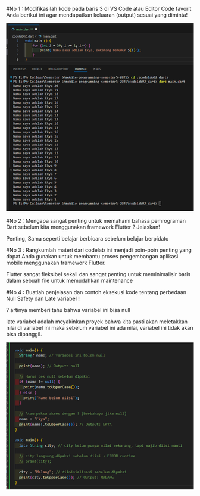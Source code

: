 #No 1 : Modifikasilah kode pada baris 3 di VS Code atau Editor Code favorit Anda berikut ini agar mendapatkan keluaran (output) sesuai yang diminta!

![soal_1](img/soal_1.png)

#No 2 : Mengapa sangat penting untuk memahami bahasa pemrograman Dart sebelum kita menggunakan framework Flutter ? Jelaskan!

Penting, Sama seperti belajar berbicara sebelum belajar berpidato

#No 3 : Rangkumlah materi dari codelab ini menjadi poin-poin penting yang dapat Anda gunakan untuk membantu proses pengembangan aplikasi mobile menggunakan framework Flutter.

Flutter sangat fleksibel sekali dan sangat penting untuk meminimalisir baris dalam sebuah file untuk memudahkan maintenance

#No 4 : Buatlah penjelasan dan contoh eksekusi kode tentang perbedaan Null Safety dan Late variabel !

? artinya memberi tahu bahwa variabel ini bisa null

late variabel adalah meyakinkan proyek bahwa kita pasti akan meletakkan nilai di variabel ini maka sebelum variabel ini ada nilai, variabel ini tidak akan bisa dipanggil.

![soal_2](img/soal_2.png)
